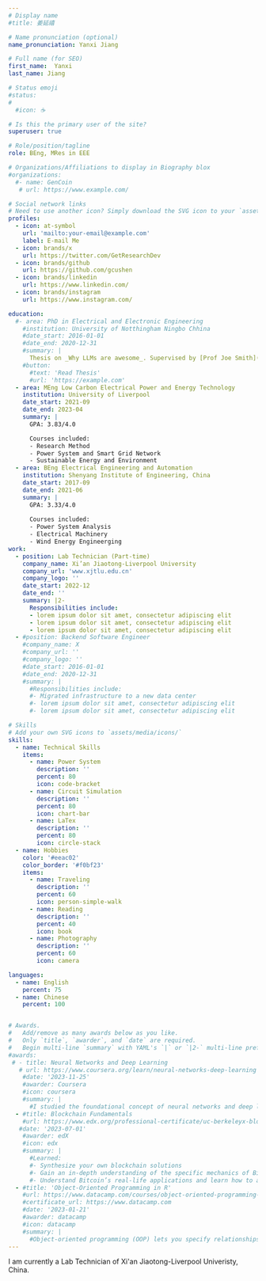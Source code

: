 ```yaml
---
# Display name
#title: 姜延禧

# Name pronunciation (optional)
name_pronunciation: Yanxi Jiang

# Full name (for SEO)
first_name:  Yanxi
last_name: Jiang

# Status emoji
#status:
#
  #icon: ☕️

# Is this the primary user of the site?
superuser: true

# Role/position/tagline
role: BEng, MRes in EEE

# Organizations/Affiliations to display in Biography blox
#organizations:
  #- name: GenCoin
   # url: https://www.example.com/

# Social network links
# Need to use another icon? Simply download the SVG icon to your `assets/media/icons/` folder.
profiles:
  - icon: at-symbol
    url: 'mailto:your-email@example.com'
    label: E-mail Me
  - icon: brands/x
    url: https://twitter.com/GetResearchDev
  - icon: brands/github
    url: https://github.com/gcushen
  - icon: brands/linkedin
    url: https://www.linkedin.com/
  - icon: brands/instagram
    url: https://www.instagram.com/

education:
  #- area: PhD in Electrical and Electronic Engineering 
    #institution: University of Notthingham Ningbo Chhina
    #date_start: 2016-01-01
    #date_end: 2020-12-31
    #summary: |
      Thesis on _Why LLMs are awesome_. Supervised by [Prof Joe Smith](https://example.com). Presented papers at 5 IEEE conferences with the contributions being published in 2 Springer journals.
    #button:
      #text: 'Read Thesis'
      #url: 'https://example.com'
  - area: MEng Low Carbon Electrical Power and Energy Technology
    institution: University of Liverpool
    date_start: 2021-09
    date_end: 2023-04
    summary: |
      GPA: 3.83/4.0

      Courses included:
      - Research Method
      - Power System and Smart Grid Network
      - Sustainable Energy and Environment
  - area: BEng Electrical Engineering and Automation
    institution: Shenyang Institute of Engineering, China 
    date_start: 2017-09
    date_end: 2021-06
    summary: |
      GPA: 3.33/4.0
      
      Courses included:
      - Power System Analysis
      - Electrical Machinery
      - Wind Energy Engineerging
work:
  - position: Lab Technician (Part-time)
    company_name: Xi’an Jiaotong-Liverpool University
    company_url: 'www.xjtlu.edu.cn'
    company_logo: ''
    date_start: 2022-12
    date_end: ''
    summary: |2-
      Responsibilities include:
      - lorem ipsum dolor sit amet, consectetur adipiscing elit
      - lorem ipsum dolor sit amet, consectetur adipiscing elit
      - lorem ipsum dolor sit amet, consectetur adipiscing elit
  - #position: Backend Software Engineer
    #company_name: X
    #company_url: ''
    #company_logo: ''
    #date_start: 2016-01-01
    #date_end: 2020-12-31
    #summary: |
      #Responsibilities include:
      #- Migrated infrastructure to a new data center
      #- lorem ipsum dolor sit amet, consectetur adipiscing elit
      #- lorem ipsum dolor sit amet, consectetur adipiscing elit

# Skills
# Add your own SVG icons to `assets/media/icons/`
skills:
  - name: Technical Skills
    items:
      - name: Power System
        description: ''
        percent: 80
        icon: code-bracket
      - name: Circuit Simulation
        description: ''
        percent: 80
        icon: chart-bar
      - name: LaTex
        description: ''
        percent: 80
        icon: circle-stack
  - name: Hobbies
    color: '#eeac02'
    color_border: '#f0bf23'
    items:
      - name: Traveling
        description: ''
        percent: 60
        icon: person-simple-walk
      - name: Reading
        description: ''
        percent: 40
        icon: book
      - name: Photography
        description: ''
        percent: 60
        icon: camera

languages:
  - name: English
    percent: 75
  - name: Chinese
    percent: 100


# Awards.
#   Add/remove as many awards below as you like.
#   Only `title`, `awarder`, and `date` are required.
#   Begin multi-line `summary` with YAML's `|` or `|2-` multi-line prefix and indent 2 spaces below.
#awards:
 # - title: Neural Networks and Deep Learning
   # url: https://www.coursera.org/learn/neural-networks-deep-learning
    #date: '2023-11-25'
    #awarder: Coursera
    #icon: coursera
    #summary: |
      #I studied the foundational concept of neural networks and deep learning. By the end, I was familiar with the significant technological trends driving the rise of deep learning; build, train, and apply fully connected deep neural networks; implement efficient (vectorized) neural networks; identify key parameters in a neural network’s architecture; and apply deep learning to your own applications.
  - #title: Blockchain Fundamentals
    #url: https://www.edx.org/professional-certificate/uc-berkeleyx-blockchain-fundamentals
   #date: '2023-07-01'
    #awarder: edX
    #icon: edx
    #summary: |
      #Learned:
      #- Synthesize your own blockchain solutions
      #- Gain an in-depth understanding of the specific mechanics of Bitcoin
      #- Understand Bitcoin’s real-life applications and learn how to attack and destroy Bitcoin, Ethereum, smart contracts and Dapps, and alternatives to #Bitcoin’s Proof-of-Work consensus algorithm
  - #title: 'Object-Oriented Programming in R'
    #url: https://www.datacamp.com/courses/object-oriented-programming-with-s3-and-r6-in-r
    #certificate_url: https://www.datacamp.com
    #date: '2023-01-21'
    #awarder: datacamp
    #icon: datacamp
    #summary: |
      #Object-oriented programming (OOP) lets you specify relationships between functions and the objects that they can act on, helping you manage complexity in your code. This is an intermediate level course, providing an introduction to OOP, using the S3 and R6 systems. S3 is a great day-to-day R programming tool that simplifies some of the functions that you write. R6 is especially useful for industry-specific analyses, working with web APIs, and building GUIs.
---
```


I am currently a Lab Technician of Xi'an Jiaotong-Liverpool Univeristy, China.
